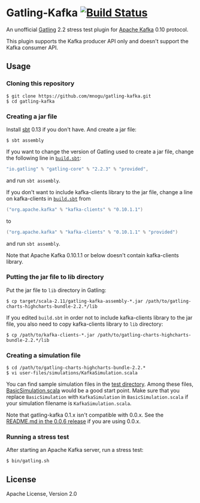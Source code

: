 # Gatling-Kafka [![Build Status](https://travis-ci.org/mnogu/gatling-kafka.svg?branch=master)](https://travis-ci.org/mnogu/gatling-kafka)

An unofficial [Gatling](http://gatling.io/) 2.2 stress test plugin
for [Apache Kafka](http://kafka.apache.org/) 0.10 protocol.

This plugin supports the Kafka producer API only
and doesn't support the Kafka consumer API.

## Usage

### Cloning this repository

    $ git clone https://github.com/mnogu/gatling-kafka.git
    $ cd gatling-kafka

### Creating a jar file

Install [sbt](http://www.scala-sbt.org/) 0.13 if you don't have.
And create a jar file:

    $ sbt assembly

If you want to change the version of Gatling used to create a jar file,
change the following line in [`build.sbt`](build.sbt):

```scala
"io.gatling" % "gatling-core" % "2.2.3" % "provided",
```

and run `sbt assembly`.

If you don't want to include kafka-clients library to the jar file,
change a line on kafka-clients in [`build.sbt`](build.sbt) from

```scala
("org.apache.kafka" % "kafka-clients" % "0.10.1.1")
```

to

```scala
("org.apache.kafka" % "kafka-clients" % "0.10.1.1" % "provided")
```

and run `sbt assembly`.

Note that Apache Kafka 0.10.1.1 or below doesn't contain kafka-clients library.

### Putting the jar file to lib directory

Put the jar file to `lib` directory in Gatling:

    $ cp target/scala-2.11/gatling-kafka-assembly-*.jar /path/to/gatling-charts-highcharts-bundle-2.2.*/lib

If you edited `build.sbt` in order not to include kafka-clients library
to the jar file, you also need to copy kafka-clients library to `lib` directory:

    $ cp /path/to/kafka-clients-*.jar /path/to/gatling-charts-highcharts-bundle-2.2.*/lib


###  Creating a simulation file

    $ cd /path/to/gatling-charts-highcharts-bundle-2.2.*
    $ vi user-files/simulations/KafkaSimulation.scala

You can find sample simulation files in the [test directory](src/test/scala/com/github/mstump/gatling/kafka/test).
Among these files, [BasicSimulation.scala](src/test/scala/com/github/mstump/gatling/kafka/test/BasicSimulation.scala) would be a good start point.
Make sure that you replace `BasicSimulation` with `KafkaSimulation` in `BasicSimulation.scala`
if your simulation filename is `KafkaSimulation.scala`.

Note that gatling-kafka 0.1.x isn't compatible with 0.0.x.
See the [README.md in the 0.0.6 release](https://github.com/mnogu/gatling-kafka/blob/0.0.6/README.md)
if you are using 0.0.x.

### Running a stress test

After starting an Apache Kafka server, run a stress test:

    $ bin/gatling.sh

## License

Apache License, Version 2.0
